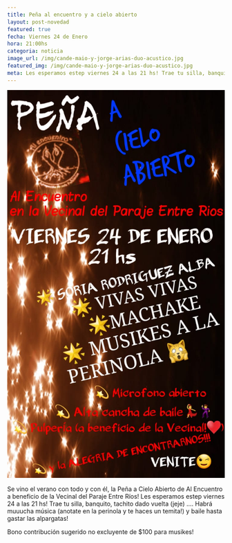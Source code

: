 ```yaml
---
title: Peña al encuentro y a cielo abierto
layout: post-novedad
featured: true
fecha: Viernes 24 de Enero
hora: 21:00hs
categoria: noticia
image_url: /img/cande-maio-y-jorge-arias-duo-acustico.jpg
featured_img: /img/cande-maio-y-jorge-arias-duo-acustico.jpg
meta: Les esperamos estep viernes 24 a las 21 hs! Trae tu silla, banquito, tachito. Habrá muuucha música y baile hasta gastar las alpargatas!
---
```


<div style="position: relative;">
    <div class="gallery col-3">
        <a style="width: 100%;" href="/img/cande-maio-y-jorge-arias-duo-acustico.jpg" data-fancybox="images" data-srcset="/img/cande-maio-y-jorge-arias-duo-acustico.jpg" class="item-gallery">
        <img src="/img/cande-maio-y-jorge-arias-duo-acustico.jpg" />
        </a>
    </div>
</div>

Se vino el verano con todo y con él, la Peña a Cielo Abierto de Al Encuentro a beneficio de la Vecinal del Paraje Entre Ríos! Les esperamos estep viernes 24 a las 21 hs! Trae tu silla, banquito, tachito dado vuelta (jeje) .... Habrá muuucha música (anotate en la perinola y te haces un temita!) y baile hasta gastar las alpargatas!

Bono contribución sugerido no excluyente de \$100 para musikes!
